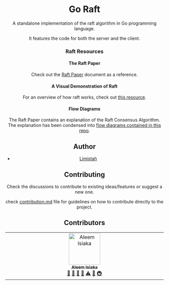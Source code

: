 
<center><h1>Go Raft</h1><center>

A standalone implementation of the raft algorithm in Go programming language.

It features the code for both the server and the client.

### Raft Resources

#### The Raft Paper
Check out the [Raft Paper](https://raft.github.io/raft.pdf) document as a reference.

#### A Visual Demonstration of Raft
For an overview of how raft works, check out [this resource](https://thesecretlivesofdata.com/raft/).

#### Flow Diagrams
The Raft Paper contains an explanation of the Raft Consensus Algorithm. The explanation has been condensed into [flow diagrams contained in this repo](/blob/main/docs/diagrams/README.MD).

## Author

- [Limistah](https:limistah.dev)

## Contributing
Check the discussions to contribute to existing ideas/features or suggest a new one.

check [contribution.md](./CONTRIBUTION.MD) file for guidelines on how to contribute directly to the project.

## Contributors

<!-- ALL-CONTRIBUTORS-LIST:START - Do not remove or modify this section -->
<!-- prettier-ignore-start -->
<!-- markdownlint-disable -->
<table>
  <tbody>
    <tr>
      <td align="center" valign="top" width="14.28%"><a href="https://limistah.dev"><img src="https://avatars.githubusercontent.com/u/30846935?v=4?s=100" width="100px;" alt="Aleem Isiaka"/><br /><sub><b>Aleem Isiaka</b></sub></a><br /><a href="#maintenance-limistah" title="Maintenance">🚧</a> <a href="https://github.com/objectspread/go-raft/commits?author=limistah" title="Documentation">📖</a> <a href="https://github.com/objectspread/go-raft/pulls?q=is%3Apr+reviewed-by%3Alimistah" title="Reviewed Pull Requests">👀</a> <a href="#tool-limistah" title="Tools">🔧</a> <a href="https://github.com/objectspread/go-raft/commits?author=limistah" title="Tests">⚠️</a> <a href="#ideas-limistah" title="Ideas, Planning, & Feedback">🤔</a> <a href="#infra-limistah" title="Infrastructure (Hosting, Build-Tools, etc)">🚇</a></td>
    </tr>
  </tbody>
</table>

<!-- markdownlint-restore -->
<!-- prettier-ignore-end -->

<!-- ALL-CONTRIBUTORS-LIST:END -->
